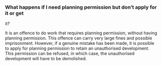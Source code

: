 ###  What happens if I need planning permission but don’t apply for it or get
it?

It is an offence to do work that requires planning permission, without having
planning permission. This offence can carry very large fines and possible
imprisonment. However, if a genuine mistake has been made, it is possible to
apply for planning permission to retain an unauthorised development. This
permission can be refused, in which case, the unauthorised development will
have to be demolished.
